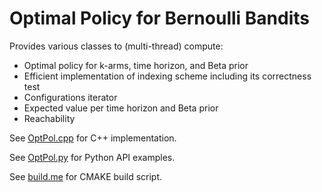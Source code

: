 # **Optimal Policy for Bernoulli Bandits**
Provides various classes to (multi-thread) compute: 
* Optimal policy for k-arms, time horizon, and Beta prior
* Efficient implementation of indexing scheme including its correctness test
* Configurations iterator
* Expected value per time horizon and Beta prior
* Reachability 

See [OptPol.cpp](OptPol.cpp) for C++ implementation.

See [OptPol.py](OptPol.py) for Python API examples.

See [build.me](build.me) for CMAKE build script.